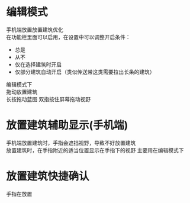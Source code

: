 # 编辑模式
手机端放置放置建筑优化  
在功能栏里面可以启用，在设置中可以调整开启条件：  
- 总是
- 从不
- 仅在选择建筑时开启
- 仅部分建筑自动开启（类似传送带这类需要拉出长条的建筑）  

编辑模式下  
拖动放置建筑  
长按拖动蓝图
双指按住屏幕拖动视野

# 放置建筑辅助显示(手机端)
手机端放置建筑时，手指会遮挡视野，导致不好放置建筑  
放置建筑时，在手指附近的适当位置显示在手指下的视野
主要用在编辑模式下

# 放置建筑快捷确认
手指在放置